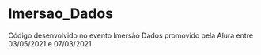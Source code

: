 # Imersao_Dados
Código desenvolvido no evento Imersão Dados promovido pela Alura entre 03/05/2021 e 07/03/2021
